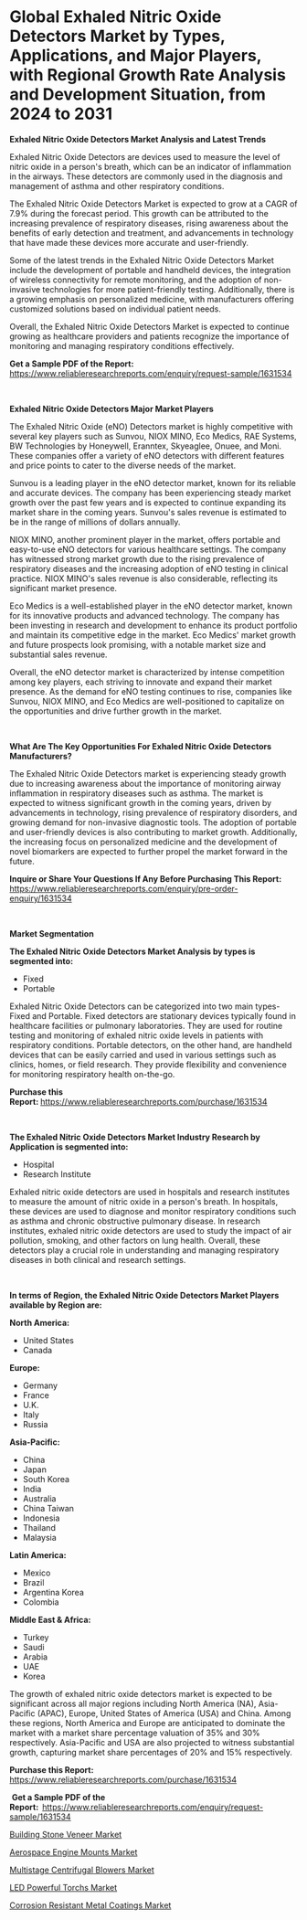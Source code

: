 <p><h1>Global Exhaled Nitric Oxide Detectors Market by Types, Applications, and Major Players, with Regional Growth Rate Analysis and Development Situation, from 2024 to 2031</h1></p><p><strong>Exhaled Nitric Oxide Detectors Market Analysis and Latest Trends</strong></p>
<p><p>Exhaled Nitric Oxide Detectors are devices used to measure the level of nitric oxide in a person's breath, which can be an indicator of inflammation in the airways. These detectors are commonly used in the diagnosis and management of asthma and other respiratory conditions.</p><p>The Exhaled Nitric Oxide Detectors Market is expected to grow at a CAGR of 7.9% during the forecast period. This growth can be attributed to the increasing prevalence of respiratory diseases, rising awareness about the benefits of early detection and treatment, and advancements in technology that have made these devices more accurate and user-friendly.</p><p>Some of the latest trends in the Exhaled Nitric Oxide Detectors Market include the development of portable and handheld devices, the integration of wireless connectivity for remote monitoring, and the adoption of non-invasive technologies for more patient-friendly testing. Additionally, there is a growing emphasis on personalized medicine, with manufacturers offering customized solutions based on individual patient needs.</p><p>Overall, the Exhaled Nitric Oxide Detectors Market is expected to continue growing as healthcare providers and patients recognize the importance of monitoring and managing respiratory conditions effectively.</p></p>
<p><strong>Get a Sample PDF of the Report:&nbsp;</strong> <a href="https://www.reliableresearchreports.com/enquiry/request-sample/1631534">https://www.reliableresearchreports.com/enquiry/request-sample/1631534</a></p>
<p>&nbsp;</p>
<p><strong>Exhaled Nitric Oxide Detectors Major Market Players</strong></p>
<p><p>The Exhaled Nitric Oxide (eNO) Detectors market is highly competitive with several key players such as Sunvou, NIOX MINO, Eco Medics, RAE Systems, BW Technologies by Honeywell, Eranntex, Skyeaglee, Onuee, and Moni. These companies offer a variety of eNO detectors with different features and price points to cater to the diverse needs of the market.</p><p>Sunvou is a leading player in the eNO detector market, known for its reliable and accurate devices. The company has been experiencing steady market growth over the past few years and is expected to continue expanding its market share in the coming years. Sunvou's sales revenue is estimated to be in the range of millions of dollars annually.</p><p>NIOX MINO, another prominent player in the market, offers portable and easy-to-use eNO detectors for various healthcare settings. The company has witnessed strong market growth due to the rising prevalence of respiratory diseases and the increasing adoption of eNO testing in clinical practice. NIOX MINO's sales revenue is also considerable, reflecting its significant market presence.</p><p>Eco Medics is a well-established player in the eNO detector market, known for its innovative products and advanced technology. The company has been investing in research and development to enhance its product portfolio and maintain its competitive edge in the market. Eco Medics' market growth and future prospects look promising, with a notable market size and substantial sales revenue.</p><p>Overall, the eNO detector market is characterized by intense competition among key players, each striving to innovate and expand their market presence. As the demand for eNO testing continues to rise, companies like Sunvou, NIOX MINO, and Eco Medics are well-positioned to capitalize on the opportunities and drive further growth in the market.</p></p>
<p>&nbsp;</p>
<p><strong>What Are The Key Opportunities For Exhaled Nitric Oxide Detectors Manufacturers?</strong></p>
<p><p>The Exhaled Nitric Oxide Detectors market is experiencing steady growth due to increasing awareness about the importance of monitoring airway inflammation in respiratory diseases such as asthma. The market is expected to witness significant growth in the coming years, driven by advancements in technology, rising prevalence of respiratory disorders, and growing demand for non-invasive diagnostic tools. The adoption of portable and user-friendly devices is also contributing to market growth. Additionally, the increasing focus on personalized medicine and the development of novel biomarkers are expected to further propel the market forward in the future.</p></p>
<p><strong>Inquire or Share Your Questions If Any Before Purchasing This Report:</strong> <a href="https://www.reliableresearchreports.com/enquiry/pre-order-enquiry/1631534">https://www.reliableresearchreports.com/enquiry/pre-order-enquiry/1631534</a></p>
<p>&nbsp;</p>
<p><strong>Market Segmentation</strong></p>
<p><strong>The Exhaled Nitric Oxide Detectors Market Analysis by types is segmented into:</strong></p>
<p><ul><li>Fixed</li><li>Portable</li></ul></p>
<p><p>Exhaled Nitric Oxide Detectors can be categorized into two main types- Fixed and Portable. Fixed detectors are stationary devices typically found in healthcare facilities or pulmonary laboratories. They are used for routine testing and monitoring of exhaled nitric oxide levels in patients with respiratory conditions. Portable detectors, on the other hand, are handheld devices that can be easily carried and used in various settings such as clinics, homes, or field research. They provide flexibility and convenience for monitoring respiratory health on-the-go.</p></p>
<p><strong>Purchase this Report:&nbsp;</strong><a href="https://www.reliableresearchreports.com/purchase/1631534">https://www.reliableresearchreports.com/purchase/1631534</a></p>
<p>&nbsp;</p>
<p><strong>The Exhaled Nitric Oxide Detectors Market Industry Research by Application is segmented into:</strong></p>
<p><ul><li>Hospital</li><li>Research Institute</li></ul></p>
<p><p>Exhaled nitric oxide detectors are used in hospitals and research institutes to measure the amount of nitric oxide in a person's breath. In hospitals, these devices are used to diagnose and monitor respiratory conditions such as asthma and chronic obstructive pulmonary disease. In research institutes, exhaled nitric oxide detectors are used to study the impact of air pollution, smoking, and other factors on lung health. Overall, these detectors play a crucial role in understanding and managing respiratory diseases in both clinical and research settings.</p></p>
<p>&nbsp;</p>
<p><strong>In terms of Region, the Exhaled Nitric Oxide Detectors Market Players available by Region are:</strong></p>
<p>
    <p> <strong> North America: </strong>
        <ul>
            <li>United States</li>
            <li>Canada</li>
        </ul>
        </p> 
    <p> <strong> Europe: </strong>
        <ul>
            <li>Germany</li>
            <li>France</li>
            <li>U.K.</li>
            <li>Italy</li>
            <li>Russia</li>
        </ul>
        </p> 
    <p> <strong> Asia-Pacific: </strong>
        <ul>
            <li>China</li>
            <li>Japan</li>
            <li>South Korea</li>
            <li>India</li>
            <li>Australia</li>
            <li>China Taiwan</li>
            <li>Indonesia</li>
            <li>Thailand</li>
            <li>Malaysia</li>
        </ul>
        </p> 
    <p> <strong> Latin America: </strong>
        <ul>
            <li>Mexico</li>
            <li>Brazil</li>
            <li>Argentina Korea</li>
            <li>Colombia</li>
        </ul>
        </p> 
    <p> <strong> Middle East & Africa: </strong>
        <ul>
            <li>Turkey</li>
            <li>Saudi</li>
            <li>Arabia</li>
            <li>UAE</li>
            <li>Korea</li>
        </ul>
    </p>
    </p>
<p><p>The growth of exhaled nitric oxide detectors market is expected to be significant across all major regions including North America (NA), Asia-Pacific (APAC), Europe, United States of America (USA) and China. Among these regions, North America and Europe are anticipated to dominate the market with a market share percentage valuation of 35% and 30% respectively. Asia-Pacific and USA are also projected to witness substantial growth, capturing market share percentages of 20% and 15% respectively.</p></p>
<p><strong>Purchase this Report: </strong><a href="https://www.reliableresearchreports.com/purchase/1631534">https://www.reliableresearchreports.com/purchase/1631534</a></p>
<p>&nbsp;<strong>Get a Sample PDF of the Report:&nbsp;&nbsp;</strong><a href="https://www.reliableresearchreports.com/enquiry/request-sample/1631534">https://www.reliableresearchreports.com/enquiry/request-sample/1631534</a></p>
<p><strong></strong></p>
<p><p><a href="https://view.publitas.com/reportprime-1/building-stone-veneer-market-size-evaluating-its-market-trends-growth-and-projections-2024-2031/">Building Stone Veneer Market</a></p><p><a href="https://natural-crush-b99.notion.site/Aerospace-Engine-Mounts-Market-Size-2024-2031-Global-Industrial-Analysis-Key-Geographical-Regions-b9cb7b93a6b94e6f827c6193efe1561e">Aerospace Engine Mounts Market</a></p><p><a href="https://boundless-drawbridge-702.notion.site/Multistage-Centrifugal-Blowers-Market-A-Comprehensive-Report-of-its-Market-Share-Growth-Trends-20-66e3225489344b8898705a05f3749a39">Multistage Centrifugal Blowers Market</a></p><p><a href="https://github.com/moyahfrancoestellec51j635wcx/Market-Research-Report-List-1/blob/main/led-powerful-torchs-market.md">LED Powerful Torchs Market</a></p><p><a href="https://view.publitas.com/reportprime-1/corrosion-resistant-metal-coatings-market-analysis-examines-its-scope-on-growth-opportunities-and-forecasted-trends-spanning-from-2024-to-2031/">Corrosion Resistant Metal Coatings Market</a></p></p>